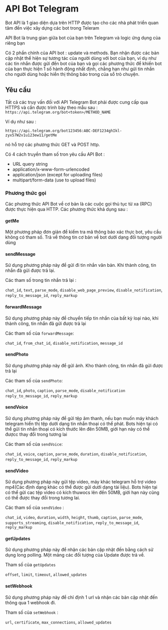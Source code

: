 # API Bot Telegram 

Bot API là 1 giao diện dựa trên HTTP được tạo cho các nhà phát triển quan tâm đến việc xây dựng các bot trong Teleram 

API Bot là trung gian giữa bot của bạn trên Telegram và logic ứng dụng của riêng bạn 

Có 2 phần chính của API bot : update và methods. Bạn nhận được các bản cập nhật thể hiện sự tương tác của người dùng với bot của bạn, ví dụ như các tin nhắn được gửi đến bot của bạn và gọi các phương thức để khiến bot của bạn thực hiện 1 số hành động nhất định, chẳng hạn như gửi tin nhắn cho người dùng hoặc hiển thị thông báo trong của sổ trò chuyện.

## Yêu cầu 

Tất cả các truy vấn đối với API Telegram Bot phải được cung cấp qua HTTPS và cần được trình bày theo mẫu sau : `https://api.telegram.org/bot<token>/METHOD_NAME`

Ví dụ như sau :

`https://api.telegram.org/bot123456:ABC-DEF1234ghIkl-zyx57W2v1u123ew11/getMe`


nó hỗ trợ các phương thức GET và POST http. 

Có 4 cách truyền tham số tron yêu cầu API Bot : 
- URL query string 
- application/x-www-form-urlencoded 
- application/json (except for uploading files)
- multipart/form-data (use to upload files)

### Phương thức gọi 

Các phương thức API Bot về cơ bản là các cuộc gọi thủ tục từ xa (RPC) được thực hiện qua HTTP. 
Các phương thức khả dụng sau : 

#### getMe 

Một phương pháp đơn giản để kiểm tra mã thông báo xác thực bot, yêu cầu không có tham số. Trả về thông tin cơ bản về bot dưới dạng đối tượng người dùng 

#### sendMessage 

Sử dụng phương pháp này để gửi đi tin nhắn văn bản. Khi thành công, tin nhắn đã gửi được trả lại. 

Các tham số trong tin nhắn trả lại : 

`chat_id`, `text`, `parse_mode`, `disable_web_page_preview`, `disable_notification`, `reply_to_message_id`, `reply_markup` 

#### forwardMessage 

Sử dụng phương pháp này để chuyển tiếp tin nhắn của bất kỳ loại nào, khi thành công, tin nhắn đã gửi được trả lại 

Các tham số của  `forwardMessage`: 

`chat_id`, `from_chat_id`, `disable_notification`, `message_id` 

#### sendPhoto 

Sử dụng phương pháp này để gửi ảnh. Kho thành công, tin nhắn đã gửi được trả lại 

Các tham số của `sendPhoto`: 

`chat_id`, `photo`, `caption`, `parse_mode`, `disable_notification` `reply_to_message_id`, `reply_markup` 

#### sendVoice

Sử dụng phương pháp này để gửi tệp âm thanh, nếu bạn muốn máy khách telegram hiển thị tệp dưới dạng tin nhắn thoại có thể phát. Bots hiện tại có thể gửi tin nhắn thoại có kích thước lên đên 50MB, giới hạn này có thể đượcc thay đổi trong tương lai 

Các tham số của `sendVoice`: 

`chat_id`, `voice`, `caption`, `parse_mode`, `duration`, `disable_notification`, `reply_to_message_id`, `reply_markup` 

#### sendVideo 

Sử dụng phương pháp này gửi tệp video, máy khác telegram hỗ trợ video mp4(Các định dạng khác có thể được gửi dưới dạng tài liệu). Bots hiện tại có thể gửi cac tệp video có kích thuwocs lên đến 50MB, giới hạn này cũng có thể được thay đổi trong tương lai. 

Các tham số của `sendVideo` : 

`chat_id`, `video`, `duration`, `width`, `height`, `thumb`, `caption`, `parse_mode`, `supports_streaming`, `disable_notification`, `reply_to_message_id`, `reply_markup`

#### getUpdates 

Sử dụng phương pháp này để nhận các bản cập nhật đến bằng cách sử dụng long polling. Một mảng các đối tượng của Update được trả về. 

Tham số của `getUpdates`

`offset`, `limit`, `timeout`, `allowed_updates` 

#### setWebhook 

Sử dụng phương pháp này để chỉ định 1 url và nhận các bản cập nhật đến thông qua 1 webhook đi. 

Tham số của `setWebhook` :

`url`, `certificate`, `max_connections`, `allowed_updates` 